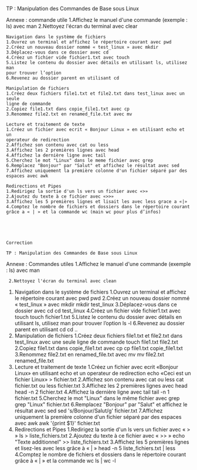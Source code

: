 TP : Manipulation des Commandes de Base sous Linux

Annexe : commande utile
1.Affichez le manuel d'une commande (exemple : ls) avec man
2.Nettoyez l'écran du terminal avec clear

    Navigation dans le système de fichiers
    1.Ouvrez un terminal et affichez le répertoire courant avec pwd
    2.Créez un nouveau dossier nommé « test_linux » avec mkdir
    3.Déplacez-vous dans ce dossier avec cd
    4.Créez un fichier vide fichier1.txt avec touch
    5.Listez le contenu du dossier avec détails en utilisant ls, utilisez man
    pour trouver l’option
    6.Revenez au dossier parent en utilisant cd

    Manipulation de fichiers
    1.Créez deux fichiers file1.txt et file2.txt dans test_linux avec un seule
    ligne de commande
    2.Copiez file1.txt dans copie_file1.txt avec cp
    3.Renommez file2.txt en renamed_file.txt avec mv

    Lecture et traitement de texte
    1.Créez un fichier avec ecrit « Bonjour Linux » en utilisant echo et un
    operateur de redirection
    2.Affichez son contenu avec cat ou less
    3.Affichez les 2 premières lignes avec head
    4.Affichez la dernière ligne avec tail
    5.Cherchez le mot "Linux" dans le meme fichier avec grep
    6.Remplacez "Bonjour" par "Salut" et affichez le résultat avec sed
    7.Affichez uniquement la première colonne d'un fichier séparé par des
    espaces avec awk

    Redirections et Pipes
    1.Redirigez la sortie d'un ls vers un fichier avec «>»
    2.Ajoutez du texte à ce fichier avec «>>»
    3.Affichez les 5 premières lignes et lisait les avec less grace a «|»
    4.Comptez le nombre de fichiers et dossiers dans le répertoire courant
    grâce a « | » et la commande wc (main wc pour plus d’infos)





    Correction

    TP : Manipulation des Commandes de Base sous Linux

Annexe : Commandes utiles
    1.Affichez le manuel d'une commande (exemple : ls) avec man

     2.Nettoyez l'écran du terminal avec clean

1. Navigation dans le système de fichiers
    1.Ouvrez un terminal et affichez le répertoire courant avec pwd
       pwd
    2.Créez un nouveau dossier nommé « test_linux » avec mkdir
       mkdir test_linux
    3.Déplacez-vous dans ce dossier avec cd
       cd test_linux
    4.Créez un fichier vide fichier1.txt avec touch
       touch fichier1.txt
    5.Listez le contenu du dossier avec détails en utilisant ls, utilisez man
       pour trouver l’option
       ls -l
    6.Revenez au dossier parent en utilisant cd
     cd ..
2. Manipulation de fichiers
    1.Créez deux fichiers file1.txt et file2.txt dans test_linux avec une seule
       ligne de commande
       touch file1.txt file2.txt
    2.Copiez file1.txt dans copie_file1.txt avec cp
       cp file1.txt copie_file1.txt
    3.Renommez file2.txt en renamed_file.txt avec mv
       mv file2.txt renamed_file.txt
3. Lecture et traitement de texte
    1.Créez un fichier avec ecrit «Bonjour Linux» en utilisant echo et un
       operateur de redirection
       echo «Ceci est un fichier Linux» > fichier.txt
    2.Affichez son contenu avec cat ou less
       cat fichier.txt ou less fichier.txt
    3.Affichez les 2 premières lignes avec head
       head -n 2 fichier.txt
    4.Affichez la dernière ligne avec tail
       tail -n 1 fichier.txt
    5.Cherchez le mot "Linux" dans le même fichier avec grep
       grep "Linux" fichier.txt
    6.Remplacez "Bonjour" par "Salut" et affichez le résultat avec sed
       sed 's/Bonjour/Salut/g' fichier.txt
    7.Affichez uniquement la première colonne d'un fichier séparé par des
       espaces avec awk
       awk '{print $1}' fichier.txt
4. Redirections et Pipes
        1.Redirigez la sortie d'un ls vers un fichier avec « > »
       ls > liste_fichiers.txt
        2.Ajoutez du texte à ce fichier avec « >> »
       echo "Texte additionnel" >> liste_fichiers.txt
       3.Affichez les 5 premières lignes et lisez-les avec less grâce à « | »
       head -n 5 liste_fichiers.txt | less
    4.Comptez le nombre de fichiers et dossiers dans le répertoire courant
       grâce à « | » et la commande wc
       ls | wc -l

